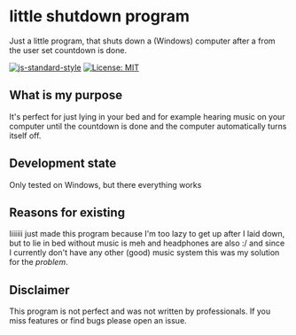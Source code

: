 # little shutdown program

Just a little program, that shuts down a (Windows) computer after a from the user set countdown is done.

[![js-standard-style](https://img.shields.io/badge/code%20style-standard-brightgreen.svg)](http://standardjs.com)
[![License: MIT](https://img.shields.io/badge/license-MIT-brightgreen.svg)](https://opensource.org/licenses/MIT)

## What is my purpose

It's perfect for just lying in your bed and for example hearing music on your computer until the countdown is done and the computer automatically turns itself off.

## Development state

Only tested on Windows, but there everything works

## Reasons for existing

Iiiiiii just made this program because I'm too lazy to get up after I laid down, but to lie in bed without music is meh and headphones are also :/ and since I currently don't have any other (good) music system this was my solution for the *problem*.

## Disclaimer

This program is not perfect and was not written by professionals.
If you miss features or find bugs please open an issue.
